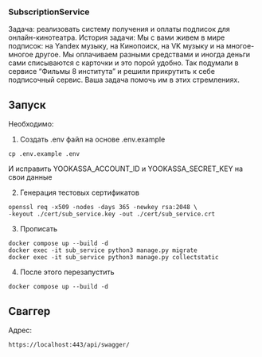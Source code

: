 ### SubscriptionService
Задача: реализовать систему получения и оплаты подписок для онлайн-кинотеатра. 
История задачи: Мы с вами живем в мире подписок: на Yandex музыку, на Кинопоиск, на VK музыку и на многое-многое другое. Мы оплачиваем разными средствами и иногда деньги сами списываются с карточки и это порой удобно. Так подумали в сервисе “Фильмы 8 института” и решили прикрутить к себе подписочный сервис. Ваша задача помочь им в этих стремлениях.

## Запуск
Необходимо:

1. Создать .env файл на основе .env.example
```
cp .env.example .env
```
И исправить YOOKASSA_ACCOUNT_ID и YOOKASSA_SECRET_KEY на свои данные

2. Генерация тестовых сертификатов
```
openssl req -x509 -nodes -days 365 -newkey rsa:2048 \
-keyout ./cert/sub_service.key -out ./cert/sub_service.crt
```

3. Прописать
```
docker compose up --build -d
docker exec -it sub_service python3 manage.py migrate
docker exec -it sub_service python3 manage.py collectstatic
```
4. После этого перезапустить
```
docker compose up --build -d
```

## Сваггер
Адрес:
```
https://localhost:443/api/swagger/
```